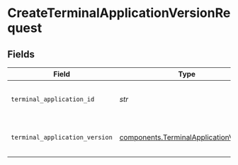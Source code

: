 # CreateTerminalApplicationVersionRequest


## Fields

| Field                                                                                          | Type                                                                                           | Required                                                                                       | Description                                                                                    | Example                                                                                        |
| ---------------------------------------------------------------------------------------------- | ---------------------------------------------------------------------------------------------- | ---------------------------------------------------------------------------------------------- | ---------------------------------------------------------------------------------------------- | ---------------------------------------------------------------------------------------------- |
| `terminal_application_id`                                                                      | *str*                                                                                          | :heavy_check_mark:                                                                             | N/A                                                                                            | 12345678-1234-1234-1234-123456789012                                                           |
| `terminal_application_version`                                                                 | [components.TerminalApplicationVersion](../../models/components/terminalapplicationversion.md) | :heavy_check_mark:                                                                             | N/A                                                                                            | {<br/>"version": "20440059"<br/>}                                                              |